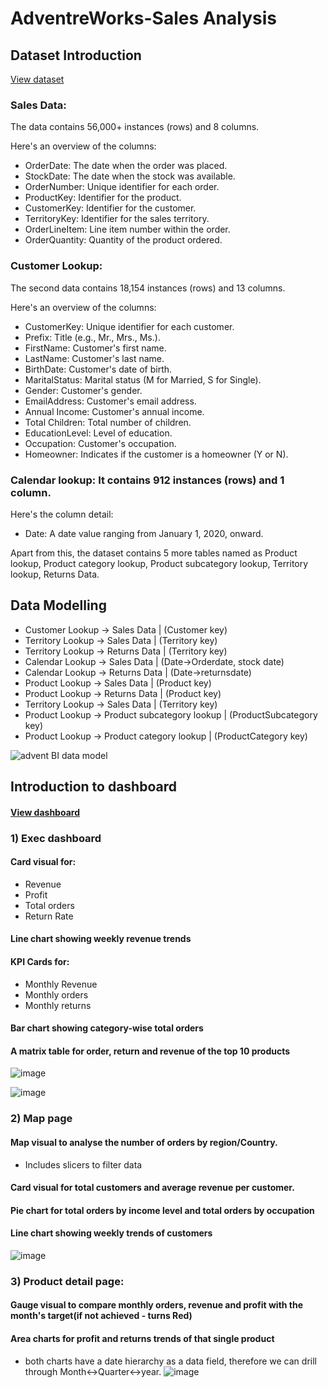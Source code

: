 # AdventreWorks-Sales Analysis
## Dataset Introduction
<a href="https://github.com/sahilm20/AdventreWorks-Sales-Analysis/blob/main/AdventureWorks%2BRaw%2BData.zip">View dataset</a>
### Sales Data:
The data contains 56,000+ instances (rows) and 8 columns. 

Here's an overview of the columns:
- OrderDate: The date when the order was placed.
- StockDate: The date when the stock was available.
- OrderNumber: Unique identifier for each order.
- ProductKey: Identifier for the product.
- CustomerKey: Identifier for the customer.
- TerritoryKey: Identifier for the sales territory.
- OrderLineItem: Line item number within the order.
- OrderQuantity: Quantity of the product ordered.
### Customer Lookup:
The second data contains 18,154 instances (rows) and 13 columns. 

Here's an overview of the columns:

- CustomerKey: Unique identifier for each customer.
- Prefix: Title (e.g., Mr., Mrs., Ms.).
- FirstName: Customer's first name.
- LastName: Customer's last name.
- BirthDate: Customer's date of birth.
- MaritalStatus: Marital status (M for Married, S for Single).
- Gender: Customer's gender.
- EmailAddress: Customer's email address.
- Annual Income: Customer's annual income.
- Total Children: Total number of children.
- EducationLevel: Level of education.
- Occupation: Customer's occupation.
- Homeowner: Indicates if the customer is a homeowner (Y or N).

### Calendar lookup: It contains 912 instances (rows) and 1 column. 
Here's the column detail:
- Date: A date value ranging from January 1, 2020, onward.

Apart from this, the dataset contains 5 more tables named as Product lookup, Product category lookup, Product subcategory lookup, Territory lookup, Returns Data.
## Data Modelling
- Customer Lookup -> Sales Data | (Customer key)
- Territory Lookup -> Sales Data | (Territory key)
- Territory Lookup -> Returns Data | (Territory key)
- Calendar Lookup -> Sales Data | (Date->Orderdate, stock date)
- Calendar Lookup -> Returns Data | (Date->returnsdate)
- Product Lookup -> Sales Data | (Product key)
- Product Lookup -> Returns Data | (Product key)
- Territory Lookup -> Sales Data | (Territory key)
- Product Lookup -> Product subcategory lookup | (ProductSubcategory key)
- Product Lookup -> Product category lookup | (ProductCategory key)

![advent BI data model](https://github.com/user-attachments/assets/61d92976-5002-44b4-9772-8f66b7ea1cca)
## Introduction to dashboard
#### <a href="https://www.linkedin.com/posts/sahilmishra-tf2003_powerbi-dashboard-datavisualization-activity-7284205867627921408-63sY?utm_source=share&utm_medium=member_desktop">View dashboard</a>

### 1) Exec dashboard
#### Card visual for:
- Revenue
- Profit
- Total orders 
- Return Rate
#### Line chart showing weekly revenue trends
#### KPI Cards for:
- Monthly Revenue
- Monthly orders
- Monthly returns
#### Bar chart showing category-wise total orders
#### A matrix table for order, return and revenue of the top 10 products

![image](https://github.com/user-attachments/assets/2080b042-7760-4939-ab28-0808b3786b38)

![image](https://github.com/user-attachments/assets/f43051db-e195-46f0-bb69-59639d4a9197)

### 2) Map page
#### Map visual to analyse the number of orders by region/Country.
- Includes slicers to filter data 
#### Card visual for total customers and average revenue per customer.
#### Pie chart for total orders by income level and total orders by occupation
#### Line chart showing weekly trends of customers

![image](https://github.com/user-attachments/assets/92a12118-3e16-4a12-bae1-c6984deedeb1)

### 3) Product detail page:
#### Gauge visual to compare monthly orders, revenue and profit with the month's target(if not achieved - turns Red)
#### Area charts for profit and returns trends of that single product
- both charts have a date hierarchy as a data field, therefore we can drill through Month<->Quarter<->year.
![image](https://github.com/user-attachments/assets/7e29fe6c-66cc-4fc7-b4e4-ae458b4cade5)






